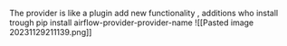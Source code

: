 The provider is like a plugin add new functionality , additions who install trough pip install airflow-provider-provider-name
![[Pasted image 20231129211139.png]]

